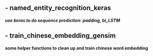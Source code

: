 ## - named_entity_recognition_keras
##### use keras to do sequence prediction: padding, bi_LSTM

## - train_chinese_embedding_gensim
#### some helper functions to clean up and train chinese word embedding